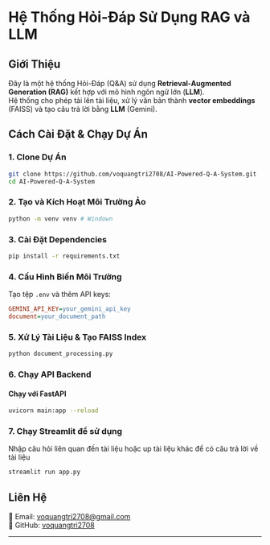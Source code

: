 
# **Hệ Thống Hỏi-Đáp Sử Dụng RAG và LLM**  

## **Giới Thiệu**  
Đây là một hệ thống Hỏi-Đáp (Q&A) sử dụng **Retrieval-Augmented Generation (RAG)** kết hợp với mô hình ngôn ngữ lớn (**LLM**).  
Hệ thống cho phép tải lên tài liệu, xử lý văn bản thành **vector embeddings** (FAISS) và tạo câu trả lời bằng **LLM** (Gemini).  



## **Cách Cài Đặt & Chạy Dự Án**  

### **1. Clone Dự Án**  
```sh
git clone https://github.com/voquangtri2708/AI-Powered-Q-A-System.git
cd AI-Powered-Q-A-System
```

### **2. Tạo và Kích Hoạt Môi Trường Ảo**  
```sh
python -m venv venv # Windown
```

### **3. Cài Đặt Dependencies**  
```sh
pip install -r requirements.txt
```

### **4. Cấu Hình Biến Môi Trường**  
Tạo tệp `.env` và thêm API keys:  
```ini
GEMINI_API_KEY=your_gemini_api_key
document=your_document_path
```

### **5. Xử Lý Tài Liệu & Tạo FAISS Index**  
```sh
python document_processing.py
```

### **6. Chạy API Backend**  
#### **Chạy với FastAPI**  
```sh
uvicorn main:app --reload
```

### **7. Chạy Streamlit để sử dụng**  
Nhập câu hỏi liên quan đến tài liệu hoặc up tài liệu khác để có câu trả lời về tài liệu 

```sh
streamlit run app.py
```


## **Liên Hệ**  
📧 Email: voquangtri2708@gmail.com  
🔗 GitHub: [voquangtri2708](https://github.com/voquangtri2708)  

---
